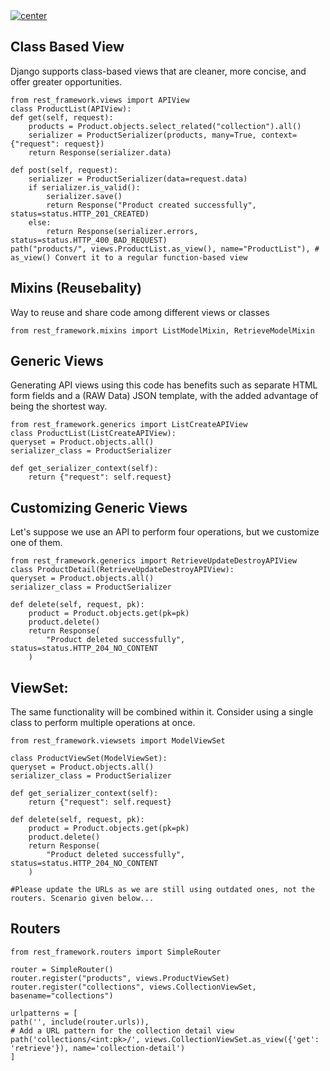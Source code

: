<a href="">
  <img align="center" src="https://img.shields.io/badge/Advanced%20APIs%20Concepts-Clear%20all-blue" alt="center">
</a>

## Class Based View
Django supports class-based views that are cleaner, more concise, and offer greater opportunities.

    from rest_framework.views import APIView
    class ProductList(APIView):
    def get(self, request):
        products = Product.objects.select_related("collection").all()
        serializer = ProductSerializer(products, many=True, context={"request": request})
        return Response(serializer.data)

    def post(self, request):
        serializer = ProductSerializer(data=request.data)
        if serializer.is_valid():
            serializer.save()
            return Response("Product created successfully", status=status.HTTP_201_CREATED)
        else:
            return Response(serializer.errors, status=status.HTTP_400_BAD_REQUEST)
    path("products/", views.ProductList.as_view(), name="ProductList"), # as_view() Convert it to a regular function-based view
## Mixins (Reusebality)
Way to reuse and share code among different views or classes

    from rest_framework.mixins import ListModelMixin, RetrieveModelMixin
## Generic Views
Generating API views using this code has benefits such as separate HTML form fields and a (RAW Data) JSON template, with the added advantage of being the shortest way.

    from rest_framework.generics import ListCreateAPIView
    class ProductList(ListCreateAPIView):
    queryset = Product.objects.all()
    serializer_class = ProductSerializer

    def get_serializer_context(self):
        return {"request": self.request}
## Customizing Generic Views
Let's suppose we use an API to perform four operations, but we customize one of them.

    from rest_framework.generics import RetrieveUpdateDestroyAPIView
    class ProductDetail(RetrieveUpdateDestroyAPIView):
    queryset = Product.objects.all()
    serializer_class = ProductSerializer

    def delete(self, request, pk):
        product = Product.objects.get(pk=pk)
        product.delete()
        return Response(
            "Product deleted successfully", status=status.HTTP_204_NO_CONTENT
        )
## ViewSet:
The same functionality will be combined within it. Consider using a single class to perform multiple operations at once.

    from rest_framework.viewsets import ModelViewSet
    
    class ProductViewSet(ModelViewSet):
    queryset = Product.objects.all()
    serializer_class = ProductSerializer

    def get_serializer_context(self):
        return {"request": self.request}

    def delete(self, request, pk):
        product = Product.objects.get(pk=pk)
        product.delete()
        return Response(
            "Product deleted successfully", status=status.HTTP_204_NO_CONTENT
        )
        
    #Please update the URLs as we are still using outdated ones, not the routers. Scenario given below...
## Routers
    from rest_framework.routers import SimpleRouter

    router = SimpleRouter()
    router.register("products", views.ProductViewSet)
    router.register("collections", views.CollectionViewSet, basename="collections")

    urlpatterns = [
    path('', include(router.urls)),
    # Add a URL pattern for the collection detail view
    path('collections/<int:pk>/', views.CollectionViewSet.as_view({'get': 'retrieve'}), name='collection-detail')
    ]
    
    



        
